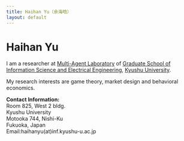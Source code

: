 ```yaml
---
title: Haihan Yu（余海晗）
layout: default
---
```


#                    Haihan Yu

I am a researcher at [Multi-Agent Laboratory](https://bit.ly/2FBENYL) of [Graduate School of Information Science and Electrical Engineering](http://www.isee.kyushu-u.ac.jp/e/), [Kyushu University](http://www.kyushu-u.ac.jp/en/).  

My research interests are game theory, market design and behavioral economics. 



 



<p><strong>Contact Information: </strong><br/>
Room 825, West 2 bldg.<br/>
Kyushu University<br/>
Motooka 744, Nishi-Ku<br/>
Fukuoka, Japan<br/>
Email:haihanyu(at)inf.kyushu-u.ac.jp</p>


